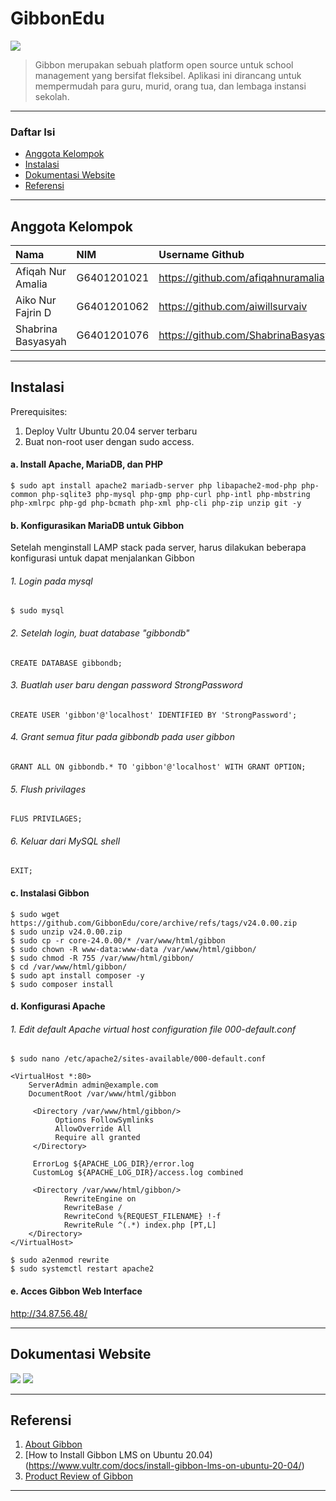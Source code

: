 # GibbonEdu

![](https://github.com/aiwillsurvaiv/First-Project/blob/main/gibbon-logo-flat.png)

> Gibbon merupakan sebuah platform open source untuk school management yang bersifat fleksibel. Aplikasi ini dirancang untuk mempermudah para guru, murid, orang tua, dan lembaga instansi sekolah.

---

### Daftar Isi
- [Anggota Kelompok](#anggota-kelompok)
- [Instalasi](#instalasi)
- [Dokumentasi Website](#dokumentasi-website)
- [Referensi](#referensi)

---

## Anggota Kelompok

| Nama                  | NIM           | Username Github                      |
| :-------------------- | :------------ | :----------------------------------- |
| Afiqah Nur Amalia     | G6401201021   | https://github.com/afiqahnuramalia   |
| Aiko Nur Fajrin D     | G6401201062   | https://github.com/aiwillsurvaiv     |
| Shabrina Basyasyah    | G6401201076   | https://github.com/ShabrinaBasyasyah |

---

## Instalasi
Prerequisites:
  1. Deploy Vultr Ubuntu 20.04 server terbaru
  2. Buat non-root user dengan sudo access.
  
#### a. Install Apache, MariaDB, dan PHP

```
$ sudo apt install apache2 mariadb-server php libapache2-mod-php php-common php-sqlite3 php-mysql php-gmp php-curl php-intl php-mbstring php-xmlrpc php-gd php-bcmath php-xml php-cli php-zip unzip git -y
```

#### b. Konfigurasikan MariaDB untuk Gibbon
Setelah menginstall LAMP stack pada server, harus dilakukan beberapa konfigurasi untuk dapat menjalankan Gibbon

###### 1. Login pada mysql

```
$ sudo mysql
```

###### 2. Setelah login, buat database "gibbondb"

```
CREATE DATABASE gibbondb;
```

###### 3. Buatlah user baru dengan password StrongPassword

```
CREATE USER 'gibbon'@'localhost' IDENTIFIED BY 'StrongPassword';
```

###### 4. Grant semua fitur pada gibbondb pada user gibbon

```
GRANT ALL ON gibbondb.* TO 'gibbon'@'localhost' WITH GRANT OPTION;
```

###### 5. Flush privilages 

```
FLUS PRIVILAGES;
```

###### 6. Keluar dari MySQL shell

```
EXIT;
```

#### c. Instalasi Gibbon

```
$ sudo wget https://github.com/GibbonEdu/core/archive/refs/tags/v24.0.00.zip
$ sudo unzip v24.0.00.zip
$ sudo cp -r core-24.0.00/* /var/www/html/gibbon
$ sudo chown -R www-data:www-data /var/www/html/gibbon/
$ sudo chmod -R 755 /var/www/html/gibbon/
$ cd /var/www/html/gibbon/
$ sudo apt install composer -y
$ sudo composer install
```

#### d. Konfigurasi Apache
###### 1. Edit default Apache virtual host configuration file 000-default.conf

```
$ sudo nano /etc/apache2/sites-available/000-default.conf
```

```
<VirtualHost *:80>
    ServerAdmin admin@example.com
    DocumentRoot /var/www/html/gibbon

     <Directory /var/www/html/gibbon/>
          Options FollowSymlinks
          AllowOverride All
          Require all granted
     </Directory>

     ErrorLog ${APACHE_LOG_DIR}/error.log
     CustomLog ${APACHE_LOG_DIR}/access.log combined

     <Directory /var/www/html/gibbon/>
            RewriteEngine on
            RewriteBase /
            RewriteCond %{REQUEST_FILENAME} !-f
            RewriteRule ^(.*) index.php [PT,L]
    </Directory>
</VirtualHost>
```

```
$ sudo a2enmod rewrite
$ sudo systemctl restart apache2
```

#### e. Acces Gibbon Web Interface

http://34.87.56.48/

---

## Dokumentasi Website

![](https://github.com/aiwillsurvaiv/First-Project/blob/main/dokum-komdat-1.png)
![](https://github.com/aiwillsurvaiv/First-Project/blob/main/dokum-komdat-2.png)

---

## Referensi

1. [About Gibbon](https://gibbonedu.org/about/)
2. [How to Install Gibbon LMS on Ubuntu 20.04)(https://www.vultr.com/docs/install-gibbon-lms-on-ubuntu-20-04/)
3. [Product Review of Gibbon](https://www.thetechedvocate.org/product-review-of-gibbon/)

---

